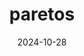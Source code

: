---  
layout: startup_page  
title: "paretos"  
id: "paretos.com"  
permalink: "/paretosparetos.com10282024/"  
website: "https://www.paretos.com/"  
funding_round: "Series A"  
funding_amount: "€8.5M"  
investors: "Acton Capital, UVC Partners, LEA Partners, Interface Capital, Hannes Ametsreiter"  
about: "paretos is an AI-based platform that supports market leaders in decision-making for critical business processes. Its Decision Intelligence solution delivers a high ROI and generates significant business impact. The platform helps companies address challenges related to customer demands, supply chains, and cost efficiency."  
markets: "AI, Decision Intelligence, Analytics, Artificial Intelligence (AI), E-Commerce, Industrial, Insurance, Machine Learning, Marketing, Professional Services, Retail, SaaS"  
hq: "Heidelberg, Baden-Württemberg, Germany"  
founded_year: "2020"  
linkedin: "https://www.linkedin.com/company/paretoscom/"  
twitter: "https://twitter.com/paretosai"  
instagram: ""  
facebook: ""  
crunchbase: "https://www.crunchbase.com/organization/paretos"  
pitchbook: "https://pitchbook.com/profiles/company/481347-55"  

date_display: "28-Oct-2024"  
date: "2024-10-28"

# SEO Optimization  
meta_title: "paretos - Series A Funding (€8.5M)"  
meta_description: "paretos, paretos is an AI-based platform that supports market leaders in decision-making for critical business processes. Its Decision Intelligence solution de..."  
meta_keywords: "paretos, AI, Decision Intelligence, Analytics, Artificial Intelligence (AI), E-Commerce, Industrial, Insurance, Machine Learning, Marketing, Professional Services, Retail, SaaS, Series A funding"  
canonical_url: "https://startup.projectstartups.com/paretosparetos.com10282024/"  
---